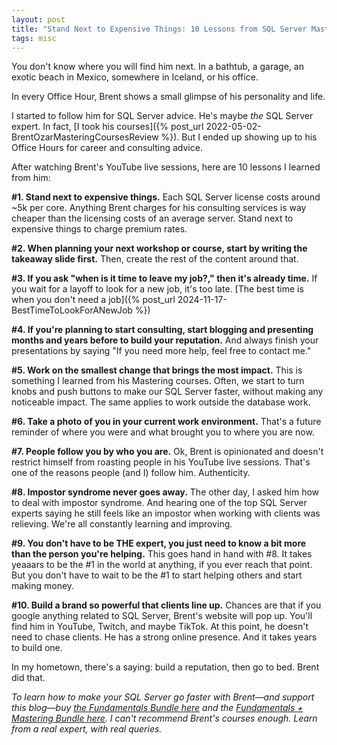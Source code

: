```yaml
---
layout: post
title: "Stand Next to Expensive Things: 10 Lessons from SQL Server Master Brent Ozar"
tags: misc
---
```


You don't know where you will find him next. In a bathtub, a garage, an exotic beach in Mexico, somewhere in Iceland, or his office.

In every Office Hour, Brent shows a small glimpse of his personality and life.

I started to follow him for SQL Server advice. He's maybe _the_ SQL Server expert. In fact, [I took his courses]({% post_url 2022-05-02-BrentOzarMasteringCoursesReview %}). But I ended up showing up to his Office Hours for career and consulting advice.

After watching Brent's YouTube live sessions, here are 10 lessons I learned from him:

**#1. Stand next to expensive things.** Each SQL Server license costs around ~5k per core. Anything Brent charges for his consulting services is way cheaper than the licensing costs of an average server. Stand next to expensive things to charge premium rates.

**#2. When planning your next workshop or course, start by writing the takeaway slide first.** Then, create the rest of the content around that. 

**#3. If you ask "when is it time to leave my job?," then it's already time.** If you wait for a layoff to look for a new job, it's too late. [The best time is when you don't need a job]({% post_url 2024-11-17-BestTimeToLookForANewJob %})

**#4. If you're planning to start consulting, start blogging and presenting months and years before to build your reputation.** And always finish your presentations by saying "If you need more help, feel free to contact me."

**#5. Work on the smallest change that brings the most impact.** This is something I learned from his Mastering courses. Often, we start to turn knobs and push buttons to make our SQL Server faster, without making any noticeable impact. The same applies to work outside the database work.

**#6. Take a photo of you in your current work environment.** That's a future reminder of where you were and what brought you to where you are now.

**#7. People follow you by who you are.** Ok, Brent is opinionated and doesn't restrict himself from roasting people in his YouTube live sessions. That's one of the reasons people (and I) follow him. Authenticity.

**#8. Impostor syndrome never goes away.** The other day, I asked him how to deal with impostor syndrome. And hearing one of the top SQL Server experts saying he still feels like an impostor when working with clients was relieving. We're all constantly learning and improving.

**#9. You don't have to be THE expert, you just need to know a bit more than the person you're helping.** This goes hand in hand with #8. It takes yeaaars to be the #1 in the world at anything, if you ever reach that point. But you don't have to wait to be the #1 to start helping others and start making money.

**#10. Build a brand so powerful that clients line up.** Chances are that if you google anything related to SQL Server, Brent's website will pop up. You'll find him in YouTube, Twitch, and maybe TikTok. At this point, he doesn't need to chase clients. He has a strong online presence. And it takes years to build one.

In my hometown, there's a saying: build a reputation, then go to bed. Brent did that.

_To learn how to make your SQL Server go faster with Brent—and support this blog—buy <a href="https://training.brentozar.com/p/recorded-class-season-pass-fundamentals?affcode=920087_fhe3khrq" target="_blank" rel="noopener noreferrer">the Fundamentals Bundle here</a> and the <a href="https://training.brentozar.com/p/fundamentals-and-mastering-bundle?affcode=920087_fhe3khrq" target="_blank" rel="noopener noreferrer">Fundamentals + Mastering Bundle here</a>. I can't recommend Brent's courses enough. Learn from a real expert, with real queries._